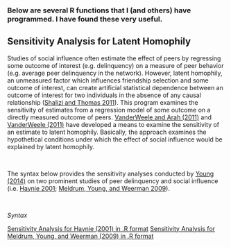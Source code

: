 ### Below are several R functions that I (and others) have programmed. I have found these very useful.

## **Sensitivity Analysis for Latent Homophily**

Studies of social influence often estimate the effect of peers by regressing some outcome of interest (e.g. delinquency) on a measure of peer behavior (e.g. average peer delinquency in the network). However, latent homophily, an unmeasured factor which influences friendship selection and some outcome of interest, can create artificial statistical dependence between an outcome of interest for two individuals in the absence of any causal relationship ([Shalizi and Thomas 2011](http://www.ncbi.nlm.nih.gov/pubmed/21052008)). This program examines the sensitivity of estimates from a regression model of some outcome on a directly measured outcome of peers. [VanderWeele and Arah (2011)](http://www.ncbi.nlm.nih.gov/pubmed/21052008) and [VanderWeele (2011)](http://smr.sagepub.com/content/40/2/240.short) have developed a means to examine the sensitivity of an estimate to latent homophily. Basically, the approach examines the hypothetical conditions under which the effect of social influence would be explained by latent homophily.

<br>

The syntax below provides the sensitivity analyses conducted by [Young (2014)](http://link.springer.com/article/10.1007/s10940-013-9207-0) on two prominent studies of peer delinquency and social influence (i.e. [Haynie 2001](http://www.jstor.org/stable/10.1086/320298); [Meldrum, Young, and Weerman 2009](http://jrc.sagepub.com/content/46/3/353.short)).

<br>

*Syntax*

[Sensitivity Analysis for Haynie (2001) in .R format](sensitivity_analysis_haynie_2001_syntax.R)
[Sensitivity Analysis for Meldrum, Young, and Weerman (2009) in .R format](sensitivity_analysis_meldrum_2009_syntax.R)
